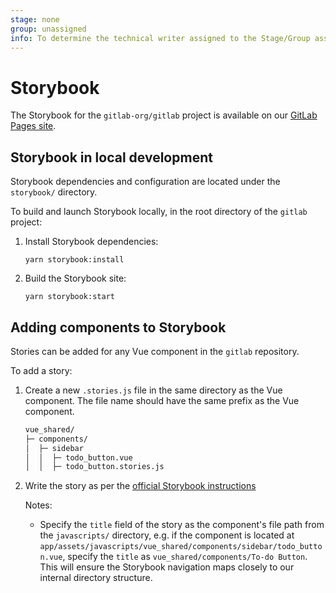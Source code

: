 ```yaml
---
stage: none
group: unassigned
info: To determine the technical writer assigned to the Stage/Group associated with this page, see https://about.gitlab.com/handbook/engineering/ux/technical-writing/#assignments
---
```


# Storybook

The Storybook for the `gitlab-org/gitlab` project is available on our [GitLab Pages site](https://gitlab-org.gitlab.io/gitlab/storybook).

## Storybook in local development

Storybook dependencies and configuration are located under the `storybook/` directory.

To build and launch Storybook locally, in the root directory of the `gitlab` project:

1. Install Storybook dependencies:

    ```shell
    yarn storybook:install
    ```

1. Build the Storybook site:

    ```shell
    yarn storybook:start
    ```

## Adding components to Storybook

Stories can be added for any Vue component in the `gitlab` repository.

To add a story:

1. Create a new `.stories.js` file in the same directory as the Vue component.
   The file name should have the same prefix as the Vue component.

    ```txt
    vue_shared/
    ├─ components/
    │  ├─ sidebar
    │  │  ├─ todo_button.vue
    │  │  ├─ todo_button.stories.js
    ```

1. Write the story as per the [official Storybook instructions](https://storybook.js.org/docs/vue/writing-stories/introduction/)

   Notes:
   - Specify the `title` field of the story as the component's file path from the `javascripts/` directory,
     e.g. if the component is located at `app/assets/javascripts/vue_shared/components/sidebar/todo_button.vue`, specify the `title` as
     `vue_shared/components/To-do Button`. This will ensure the Storybook navigation maps closely to our internal directory structure.
